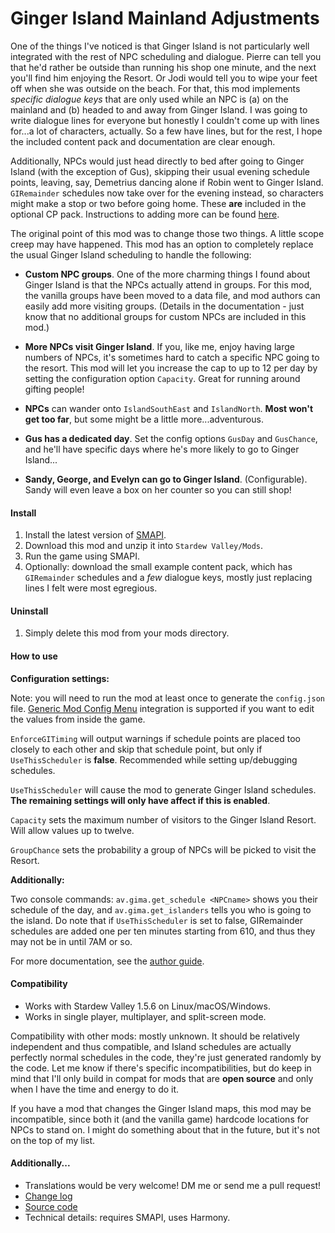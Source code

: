 # Ginger Island Mainland Adjustments

One of the things I've noticed is that Ginger Island is not particularly well integrated with the rest of NPC scheduling and dialogue. Pierre can tell you that he'd rather be outside than running his shop one minute, and the next you'll find him enjoying the Resort. Or Jodi would tell you to wipe your feet off when she was outside on the beach. For that, this mod implements *specific dialogue keys* that are only used while an NPC is (a) on the mainland and (b) headed to and away from Ginger Island. I was going to write dialogue lines for everyone but honestly I couldn't come up with lines for...a lot of characters, actually. So a few have lines, but for the rest, I hope the included content pack and documentation are clear enough.

Additionally, NPCs would just head directly to bed after going to Ginger Island (with the exception of Gus), skipping their usual evening schedule points, leaving, say, Demetrius dancing alone if Robin went to Ginger Island. `GIRemainder` schedules now take over for the evening instead, so characters might make a stop or two before going home. These **are** included in the optional CP pack. Instructions to adding more can be found [here](https://github.com/atravita-mods/Ginger-Island-Mainland-Adjustments/blob/master/Ginger%20Island%20Mainland%20Adjustments/docs/GIRemainderSchedules.md).

The original point of this mod was to change those two things. A little scope creep may have happened. This mod has an option to completely replace the usual Ginger Island scheduling to handle the following:

* **Custom NPC groups**. One of the more charming things I found about Ginger Island is that the NPCs actually attend in groups. For this mod, the vanilla groups have been moved to a data file, and mod authors can easily add more visiting groups. (Details in the documentation - just know that no additional groups for custom NPCs are included in this mod.)

* **More NPCs visit Ginger Island**. If you, like me, enjoy having large numbers of NPCs, it's sometimes hard to catch a specific NPC going to the resort. This mod will let you increase the cap to up to 12 per day by setting the configuration option `Capacity`. Great for running around gifting people!
* **NPCs** can wander onto `IslandSouthEast` and `IslandNorth`. **Most won't get too far**, but some might be a little more...adventurous.
* **Gus has a dedicated day**. Set the config options `GusDay` and `GusChance`, and he'll have specific days where he's more likely to go to Ginger Island...
* **Sandy, George, and Evelyn can go to Ginger Island**. (Configurable). Sandy will even leave a box on her counter so you can still shop!

#### Install

1. Install the latest version of [SMAPI](https://smapi.io).
2. Download this mod and unzip it into `Stardew Valley/Mods`.
3. Run the game using SMAPI.
4. Optionally: download the small example content pack, which has `GIRemainder` schedules and a *few* dialogue keys, mostly just replacing lines I felt were most egregious. 

#### Uninstall
1. Simply delete this mod from your mods directory.

#### How to use

**Configuration settings:**

Note: you will need to run the mod at least once to generate the `config.json` file. [Generic Mod Config Menu](https://www.nexusmods.com/stardewvalley/mods/5098) integration is supported if you want to edit the values from inside the game.

`EnforceGITiming` will output warnings if schedule points are placed too closely to each other and skip that schedule point, but only if `UseThisScheduler` is **false**. Recommended while setting up/debugging schedules.

`UseThisScheduler` will cause the mod to generate Ginger Island schedules. **The remaining settings will only have affect if this is enabled**.

`Capacity` sets the maximum number of visitors to the Ginger Island Resort. Will allow values up to twelve.

`GroupChance` sets the probability a group of NPCs will be picked to visit the Resort. 

**Additionally:**

Two console commands: `av.gima.get_schedule <NPCname>` shows you their schedule of the day, and `av.gima.get_islanders` tells you who is going to the island. Do note that if `UseThisScheduler` is set to false, GIRemainder schedules are added one per ten minutes starting from 610, and thus they may not be in until 7AM or so.

For more documentation, see the [author guide](https://github.com/atravita-mods/Ginger-Island-Mainland-Adjustments/tree/master/Ginger%20Island%20Mainland%20Adjustments/docs).

#### Compatibility

* Works with Stardew Valley 1.5.6 on Linux/macOS/Windows.
* Works in single player, multiplayer, and split-screen mode. 

Compatibility with other mods: mostly unknown. It should be relatively independent and thus compatible, and Island schedules are actually perfectly normal schedules in the code, they're just generated randomly by the code. Let me know if there's specific incompatibilities, but do keep in mind that I'll only build in compat for mods that are **open source** and only when I have the time and energy to do it.

If you have a mod that changes the Ginger Island maps, this mod may be incompatible, since both it (and the vanilla game) hardcode locations for NPCs to stand on. I might do something about that in the future, but it's not on the top of my list.

#### Additionally...

* Translations would be very welcome! DM me or send me a pull request!
* [Change log](https://github.com/atravita-mods/Ginger-Island-Mainland-Adjustments/blob/master/Ginger%20Island%20Mainland%20Adjustments/docs/changelog.md)
* [Source code](https://github.com/atravita-mods/Ginger-Island-Mainland-Adjustments)
* Technical details: requires SMAPI, uses Harmony.